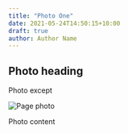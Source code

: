 ```yaml
---
title: "Photo One"
date: 2021-05-24T14:50:15+10:00
draft: true
author: Author Name
---
```


## Photo heading

Photo except

![Page photo](https://placehold.it/500/300)

Photo content